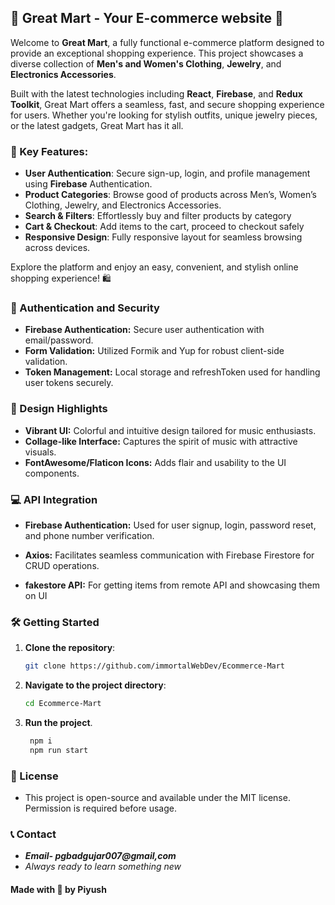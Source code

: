 ## 🌟 Great Mart - Your E-commerce website 🌟


Welcome to **Great Mart**, a fully functional e-commerce platform designed to provide an exceptional shopping experience. This project showcases a diverse collection of **Men's and Women's Clothing**, **Jewelry**, and **Electronics Accessories**. 

Built with the latest technologies including **React**, **Firebase**, and **Redux Toolkit**, Great Mart offers a seamless, fast, and secure shopping experience for users. Whether you're looking for stylish outfits, unique jewelry pieces, or the latest gadgets, Great Mart has it all.



### 🚀 Key Features:

- **User Authentication**: Secure sign-up, login, and profile management using **Firebase** Authentication.
- **Product Categories**: Browse good of products across Men’s, Women’s Clothing, Jewelry, and Electronics Accessories.
- **Search & Filters**: Effortlessly buy and filter products by category
- **Cart & Checkout**: Add items to the cart, proceed to checkout safely
- **Responsive Design**: Fully responsive layout for seamless browsing across devices.

Explore the platform and enjoy an easy, convenient, and stylish online shopping experience! 🛍️



### 🔑 Authentication and Security

- **Firebase Authentication:** Secure user authentication with email/password.
- **Form Validation:** Utilized Formik and Yup for robust client-side validation.
- **Token Management:** Local storage and refreshToken used for handling user tokens securely.



### 🎨 Design Highlights

- **Vibrant UI:** Colorful and intuitive design tailored for music enthusiasts.
- **Collage-like Interface:** Captures the spirit of music with attractive visuals.
- **FontAwesome/Flaticon Icons:** Adds flair and usability to the UI components.



### 💻 API Integration

- **Firebase Authentication:** Used for user signup, login, password reset, and phone number verification.

- **Axios:** Facilitates seamless communication with Firebase Firestore for CRUD operations.

- **fakestore API:** For getting items from remote API and showcasing them on UI



### 🛠️ Getting Started

1. **Clone the repository**:
    ```bash
    git clone https://github.com/immortalWebDev/Ecommerce-Mart
    ```
2. **Navigate to the project directory**:
    ```bash
    cd Ecommerce-Mart
    ```
3. **Run the project**.
    ```bash
     npm i
     npm run start
    ```
    
    
### 📄 License

- This project is open-source and available under the MIT license. Permission is required before usage.


    
### 📞 Contact

- ***Email- pgbadgujar007@gmail,com***
-  *Always ready to learn something new*

#### Made with 💖 by Piyush
